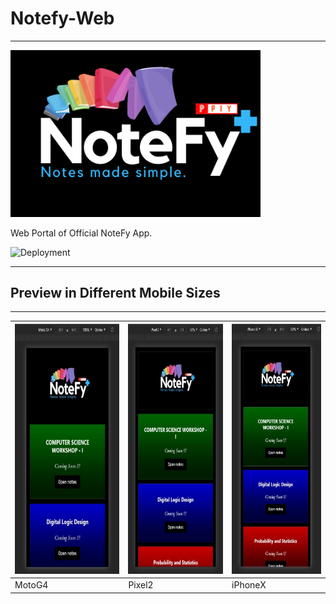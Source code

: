 # Notefy-Web
----
<img src="imgs/logo_notefy.png" width="400">

Web Portal of Official NoteFy App.

![Deployment](https://img.shields.io/badge/Check-Deployment-brightgreen?link=https://piysocial-india.github.io/Notefy-Web/&link=https://piysocial-india.github.io/Notefy-Web/)

<hr>

## Preview in Different Mobile Sizes
----
<img src="imgs/preview1.jpg" height="400"> | <img src="imgs/preview2.jpg" height="400"> | <img src="imgs/preview3.jpg" height="400">
------------ | ------------- | -------------
MotoG4  | Pixel2 | iPhoneX

